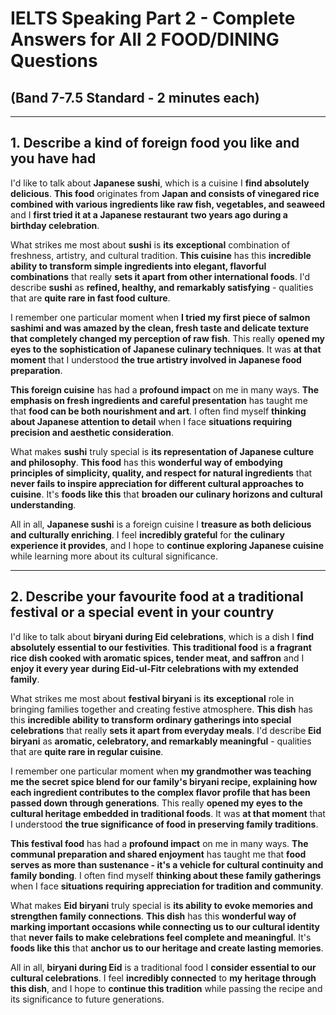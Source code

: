 # IELTS Speaking Part 2 - Complete Answers for All 2 FOOD/DINING Questions
## (Band 7-7.5 Standard - 2 minutes each)

---

## **1. Describe a kind of foreign food you like and you have had**

I'd like to talk about **Japanese sushi**, which is a cuisine I **find absolutely delicious**. **This food** originates from **Japan and consists of vinegared rice combined with various ingredients like raw fish, vegetables, and seaweed** and I **first tried it at a Japanese restaurant** **two years ago during a birthday celebration**.

What strikes me most about **sushi** is **its** **exceptional** combination of freshness, artistry, and cultural tradition. **This cuisine** has this **incredible ability to transform simple ingredients into elegant, flavorful combinations** that really **sets it apart from other international foods**. I'd describe **sushi** as **refined, healthy, and remarkably satisfying** - qualities that are **quite rare in fast food culture**.

I remember one particular moment when **I tried my first piece of salmon sashimi and was amazed by the clean, fresh taste and delicate texture that completely changed my perception of raw fish**. This really **opened my eyes to the sophistication of Japanese culinary techniques**. It was **at that moment** that I understood **the true artistry involved in Japanese food preparation**.

**This foreign cuisine** has had a **profound impact** on me in many ways. **The** **emphasis on fresh ingredients and careful presentation** has taught me that **food can be both nourishment and art**. I often find myself **thinking about Japanese attention to detail** when I face **situations requiring precision and aesthetic consideration**.

What makes **sushi** truly special is **its representation of Japanese culture and philosophy**. **This food** has this **wonderful way of embodying principles of simplicity, quality, and respect for natural ingredients** that **never fails to inspire appreciation for different cultural approaches to cuisine**. It's **foods like this** that **broaden our culinary horizons and cultural understanding**.

All in all, **Japanese sushi** is a foreign cuisine I **treasure as both delicious and culturally enriching**. I feel **incredibly grateful** for **the culinary experience it provides**, and I hope to **continue exploring Japanese cuisine** while learning more about its cultural significance.

---

## **2. Describe your favourite food at a traditional festival or a special event in your country**

I'd like to talk about **biryani during Eid celebrations**, which is a dish I **find absolutely essential to our festivities**. **This traditional food** is **a fragrant rice dish cooked with aromatic spices, tender meat, and saffron** and I **enjoy it every year** **during Eid-ul-Fitr celebrations with my extended family**.

What strikes me most about **festival biryani** is **its** **exceptional** role in bringing families together and creating festive atmosphere. **This dish** has this **incredible ability to transform ordinary gatherings into special celebrations** that really **sets it apart from everyday meals**. I'd describe **Eid biryani** as **aromatic, celebratory, and remarkably meaningful** - qualities that are **quite rare in regular cuisine**.

I remember one particular moment when **my grandmother was teaching me the secret spice blend for our family's biryani recipe, explaining how each ingredient contributes to the complex flavor profile that has been passed down through generations**. This really **opened my eyes to the cultural heritage embedded in traditional foods**. It was **at that moment** that I understood **the true significance of food in preserving family traditions**.

**This festival food** has had a **profound impact** on me in many ways. **The** **communal preparation and shared enjoyment** has taught me that **food serves as more than sustenance - it's a vehicle for cultural continuity and family bonding**. I often find myself **thinking about these family gatherings** when I face **situations requiring appreciation for tradition and community**.

What makes **Eid biryani** truly special is **its ability to evoke memories and strengthen family connections**. **This dish** has this **wonderful way of marking important occasions while connecting us to our cultural identity** that **never fails to make celebrations feel complete and meaningful**. It's **foods like this** that **anchor us to our heritage and create lasting memories**.

All in all, **biryani during Eid** is a traditional food I **consider essential to our cultural celebrations**. I feel **incredibly connected** to **my heritage through this dish**, and I hope to **continue this tradition** while passing the recipe and its significance to future generations.
